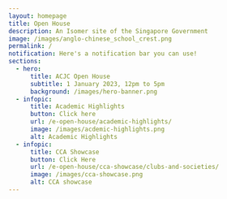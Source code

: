 ```yaml
---
layout: homepage
title: Open House
description: An Isomer site of the Singapore Government
image: /images/anglo-chinese_school_crest.png
permalink: /
notification: Here's a notification bar you can use!
sections:
  - hero:
      title: ACJC Open House
      subtitle: 1 January 2023, 12pm to 5pm
      background: /images/hero-banner.png
  - infopic:
      title: Academic Highlights
      button: Click here
      url: /e-open-house/academic-highlights/
      image: /images/acdemic-highlights.png
      alt: Academic Highlights
  - infopic:
      title: CCA Showcase
      button: Click Here
      url: /e-open-house/cca-showcase/clubs-and-societies/
      image: /images/cca-showcase.png
      alt: CCA showcase
---
```


